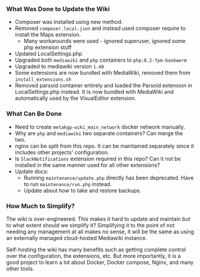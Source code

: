 ### What Was Done to Update the Wiki
- Composer was installed using new method.
- Removed `composer.local.json` and instead used composer require to install the Maps extension.
	- Many workarounds were used - ignored superuser, ignored some php extension stuff
- Updated LocalSettings.php
- Upgraded both `mediawiki` and `php` containers to `php:8.2-fpm-bookworm`
- Upgraded to mediawiki version `1.40`
- Some extensions are now bundled with MediaWiki, removed them from `install_extensions.sh`
- Removed parsoid container entirely and loaded the Parsoid extension in LocalSettings.php instead. It is now bundled with MediaWiki and automatically used by the VisualEditor extension.

### What Can Be Done
- Need to create `metakgp-wiki_main_network` docker network manually.
- Why are `php` and `mediawiki` two separate containers? Can merge the two.
- nginx can be split from this repo. It can be maintained separately since it includes other projects' configuration.
- Is `SlackNotifications` extension required in this repo? Can it not be installed in the same manner used for all other extensions?
- Update docs:
	- Running `maintenance/update.php` directly has been deprecated. Have to run `maintenance/run.php` instead.
	- Update about how to take and restore backups.

### How Much to Simplify?
The wiki is over-engineered. This makes it hard to update and maintain but to what extent should we simplify it? Simplifying it to the point of not needing any management at all makes no sense, it will be the same as using an externally managed cloud-hosted Mediawiki instance.

Self-hosting the wiki has many benefits such as getting complete control over the configuration, the extensions, etc. But more importantly, it is a good project to learn a lot about Docker, Docker compose, Nginx, and many other tools.